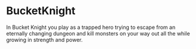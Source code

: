 # BucketKnight
In Bucket Knight you play as a trapped hero trying to escape from an eternally changing dungeon and kill monsters on your way out all the while growing in strength and power.
